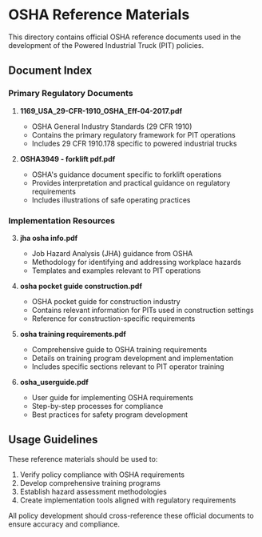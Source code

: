 # OSHA Reference Materials

This directory contains official OSHA reference documents used in the development of the Powered Industrial Truck (PIT) policies.

## Document Index

### Primary Regulatory Documents

1. **1169_USA_29-CFR-1910_OSHA_Eff-04-2017.pdf**
   - OSHA General Industry Standards (29 CFR 1910)
   - Contains the primary regulatory framework for PIT operations
   - Includes 29 CFR 1910.178 specific to powered industrial trucks

2. **OSHA3949 - forklift pdf.pdf**
   - OSHA's guidance document specific to forklift operations
   - Provides interpretation and practical guidance on regulatory requirements
   - Includes illustrations of safe operating practices

### Implementation Resources

3. **jha osha info.pdf**
   - Job Hazard Analysis (JHA) guidance from OSHA
   - Methodology for identifying and addressing workplace hazards
   - Templates and examples relevant to PIT operations

4. **osha pocket guide construction.pdf**
   - OSHA pocket guide for construction industry
   - Contains relevant information for PITs used in construction settings
   - Reference for construction-specific requirements

5. **osha training requirements.pdf**
   - Comprehensive guide to OSHA training requirements
   - Details on training program development and implementation
   - Includes specific sections relevant to PIT operator training

6. **osha_userguide.pdf**
   - User guide for implementing OSHA requirements
   - Step-by-step processes for compliance
   - Best practices for safety program development

## Usage Guidelines

These reference materials should be used to:
1. Verify policy compliance with OSHA requirements
2. Develop comprehensive training programs
3. Establish hazard assessment methodologies
4. Create implementation tools aligned with regulatory requirements

All policy development should cross-reference these official documents to ensure accuracy and compliance.